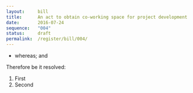 ```yaml
---
layout:     bill
title:      An act to obtain co-working space for project development
date:       2016-07-24
sequence:   "004"
status:     draft
permalink:  /register/bill/004/
---
```


- whereas; and

Therefore be it resolved:

1. First
2. Second

